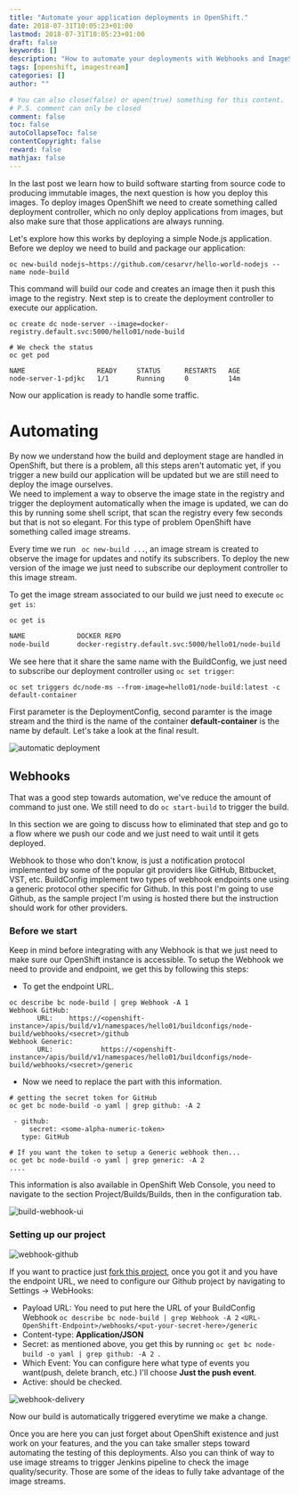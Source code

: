 ```yaml
---
title: "Automate your application deployments in OpenShift."
date: 2018-07-31T10:05:23+01:00
lastmod: 2018-07-31T10:05:23+01:00
draft: false
keywords: []
description: "How to automate your deployments with Webhooks and ImageStreams in OpenShift."
tags: [openshift, imagestream]
categories: []
author: ""

# You can also close(false) or open(true) something for this content.
# P.S. comment can only be closed
comment: false
toc: false
autoCollapseToc: false
contentCopyright: false
reward: false
mathjax: false
---
```


<!--more-->

In the last post we learn how to build software starting from source code to producing immutable images, the next question is how you deploy this images. To deploy images OpenShift we need to create something called deployment controller, which no only deploy applications from images, but also make sure that those applications are always running.

Let's explore how this works by deploying a simple Node.js application. Before we deploy we need to build and package our application:

```
oc new-build nodejs~https://github.com/cesarvr/hello-world-nodejs --name node-build
```

This command will build our code and creates an image then it push this image to the registry. Next step is to create the deployment controller to execute our application.   

```
oc create dc node-server --image=docker-registry.default.svc:5000/hello01/node-build

# We check the status
oc get pod

NAME                  READY     STATUS      RESTARTS   AGE
node-server-1-pdjkc   1/1       Running     0          14m
```

Now our application is ready to handle some traffic.


# Automating

By now we understand how the build and deployment stage are handled in OpenShift, but there is a problem, all this steps aren't automatic yet, if you trigger a new build our application will be updated but we are still need to deploy the image ourselves.  
We need to implement a way to observe the image state in the registry and trigger the deployment automatically when the image is updated, we can do this by running some shell script, that scan the registry every few seconds but that is not so elegant. For this type of problem OpenShift have something called image streams. 

Every time we run ``` oc new-build ...```, an image stream is created to observe the image for updates and notify its subscribers. To deploy the new version of the image we just need to subscribe our deployment controller to this image stream.   

To get the image stream associated to our build we just need to execute ```oc get is```:

```sh
oc get is

NAME             DOCKER REPO
node-build       docker-registry.default.svc:5000/hello01/node-build
```

We see here that it share the same name with the BuildConfig, we just need to subscribe our deployment controller using ```oc set trigger```:

```
oc set triggers dc/node-ms --from-image=hello01/node-build:latest -c default-container
```  

First parameter is the DeploymentConfig, second paramter is the image stream and the third is the name of the container **default-container** is the name by default. Let's take a look at the final result.


![automatic deployment](https://github.com/cesarvr/hugo-blog/blob/master/static/static/ocp-deploy/ocp-automatic-deploy.gif?raw=true)



## Webhooks

That was a good step towards automation, we've reduce the amount of command to just one. We still need to do ```oc start-build``` to trigger the build.

In this section we are going to discuss how to eliminated that step and go to a flow where we push our code and we just need to wait until it gets deployed. 

Webhook to those who don't know, is just a notification protocol implemented by some of the popular git providers like GitHub, Bitbucket, VST, etc. BuildConfig implement two types of webhook endpoints one using a generic protocol other specific for Github. In this post I'm going to use Github, as the sample project I'm using is hosted there but the instruction should work for other providers.  

### Before we start

Keep in mind before integrating with any Webhook is that we just need to make sure our OpenShift instance is accessible. To setup the Webhook we need to provide and endpoint, we get this by following this steps:  

- To get the endpoint URL.

```
oc describe bc node-build | grep Webhook -A 1
Webhook GitHub:
       URL:    https://<openshift-instance>/apis/build/v1/namespaces/hello01/buildconfigs/node-build/webhooks/<secret>/github
Webhook Generic:
       URL:            https://<openshift-instance>/apis/build/v1/namespaces/hello01/buildconfigs/node-build/webhooks/<secret>/generic
```

- Now we need to replace the *<secret>* part with this information.

```
# getting the secret token for GitHub
oc get bc node-build -o yaml | grep github: -A 2

 - github:
     secret: <some-alpha-numeric-token>
   type: GitHub

# If you want the token to setup a Generic webhook then...
oc get bc node-build -o yaml | grep generic: -A 2
....
```

This information is also available in OpenShift Web Console, you need to navigate to the section Project/Builds/Builds, then in the configuration tab.

![build-webhook-ui]()


### Setting up our project


![webhook-github]()

If you want to practice just [fork this project](https://github.com/cesarvr/hello-world-nodejs), once you got it and you have the endpoint URL, we need to configure our Github project by navigating to Settings -> WebHooks: 

- Payload URL: You need to put here the URL of your BuildConfig Webhook ```oc describe bc node-build | grep Webhook -A 2```  ```<URL-OpenShift-Endpoint>/webhooks/<put-your-secret-here>/generic```
- Content-type: **Application/JSON**
- Secret: <some-alpha-numeric-token> as mentioned above, you get this by running ```oc get bc node-build -o yaml | grep github: -A 2 ```.
- Which Event: You can configure here what type of events you want(push, delete branch, etc.) I'll choose **Just the push event**.
- Active: should be checked.

![webhook-delivery]()


Now our build is automatically triggered everytime we make a change.


Once you are here you can just forget about OpenShift existence and just work on your features, and the you can take smaller steps toward automating the testing of this deployments. Also you can think of way to use image streams to trigger Jenkins pipeline to check the image quality/security. Those are some of the ideas to fully take advantage of the image streams.     
